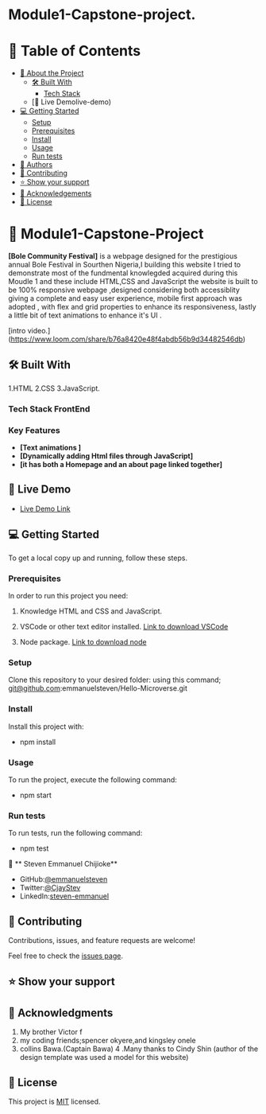 # Module1-Capstone-project.

# 📗 Table of Contents

- [📖 About the Project](#about-project)
  - [🛠 Built With](#built-with)
    - [Tech Stack](#tech-stack)
  - [🚀 Live Demolive-demo)
- [💻 Getting Started](#getting-started)
  - [Setup](#setup)
  - [Prerequisites](#prerequisites)
  - [Install](#install)
  - [Usage](#usage)
  - [Run tests](#run-tests)
- [👥 Authors](#authors)
- [🤝 Contributing](#contributing)
- [⭐️ Show your support](#support)
- [🙏 Acknowledgements](#acknowledgements)
- [📝 License](#license)

# 📖 Module1-Capstone-Project

**[Bole Community Festival]** is a  webpage designed for the prestigious annual Bole Festival in Sourthen Nigeria,I building this website I tried to demonstrate most of the fundmental knowlegded acquired during this Moudle 1 and these include  HTML,CSS and JavaScript the website is built to be 100% responsive webpage ,designed considering both accessiblity giving a complete and easy user experience, mobile first approach was adopted , with flex and grid  properties to enhance its responsiveness, lastly a little bit of text animations to enhance it's UI .

[intro video.] (https://www.loom.com/share/b76a8420e48f4abdb56b9d34482546db)

## 🛠 Built With 
1.HTML
2.CSS
3.JavaScript.


### Tech Stack  FrontEnd

### Key Features 

- **[Text animations ]**
- **[Dynamically adding Html files through JavaScript]**
- **[it has both a Homepage and an about page linked together]**

## 🚀 Live Demo 

- [Live Demo Link]( https://emmanuelsteven.github.io/module1-capstone-project/)

## 💻 Getting Started 
 
To get a local copy up and running, follow these steps.

### Prerequisites

In order to run this project you need:
1. Knowledge HTML and CSS and JavaScript.

2. VSCode or other text editor installed. [Link to download VSCode](https://code.visualstudio.com/download)

3. Node package. [Link to download node](https://nodejs.org/en/download/)

### Setup

Clone this repository to your desired folder: using this command;
git@github.com:emmanuelsteven/Hello-Microverse.git


### Install

Install this project with:

- npm install

### Usage

To run the project, execute the following command:

- npm start

### Run tests

To run tests, run the following command:

  - npm test

👤 ** Steven Emmanuel Chijioke**

- GitHub:[@emmanuelsteven](https://github.com/emmanuelsteven)
- Twitter:[@CjayStev](https://twitter.com/CjayStev)
- LinkedIn:[steven-emmanuel](https://www.linkedin.com/in/steven-emmanuel-75a03a141/)


## 🤝 Contributing 

Contributions, issues, and feature requests are welcome!

Feel free to check the [issues page](../../issues/).

## ⭐️ Show your support 

## 🙏 Acknowledgments 

1. My brother Victor f
2. my coding friends;spencer okyere,and kingsley onele
3. collins Bawa.(Captain Bawa)
4 .Many thanks to Cindy Shin (author of the design template was used a model for this website)

## 📝 License 

This project is [MIT](https://github.com/emmanuelsteven/Portfolio-setup-and-mobile-first/blob/profile_section/LICENSE) licensed.



